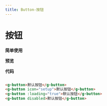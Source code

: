 ```yaml
---
title: Button-按钮
---
```


# 按钮

**简单使用**

**预览**

<ClientOnly>
 <button-demos></button-demos>
</ClientOnly>





**代码**

~~~html

<g-button>默认按钮</g-button>
<g-button icon="setup">默认按钮</g-button>
<g-button :loading="true">默认按钮</g-button>
<g-button disabled>默认按钮</g-button>
~~~







